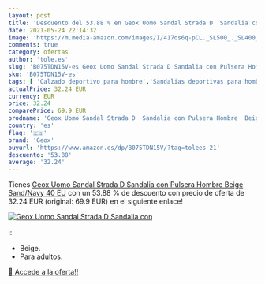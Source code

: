 ```yaml
---
layout: post
title: 'Descuento del 53.88 % en Geox Uomo Sandal Strada D  Sandalia con '
date: 2021-05-24 22:14:32
image: 'https://m.media-amazon.com/images/I/417os6q-pCL._SL500_._SL400_.jpg'
comments: true
category: ofertas
author: 'tole.es'
slug: 'B075TDN15V-es Geox Uomo Sandal Strada D Sandalia con Pulsera Hombre...'
sku: 'B075TDN15V-es'
tags: [ 'Calzado deportivo para hombre','Sandalias deportivas para hombre','Zapatillas y calzado deportivo para hombre','Zapatos','Zapatos para hombre','Zapatos y complementos','geox','sandalia', ]
actualPrice: 32.24 EUR
currency: EUR
price: 32.24
comparePrice: 69.9 EUR
prodname: 'Geox Uomo Sandal Strada D  Sandalia con Pulsera Hombre  Beige  Sand/Navy   40 EU'
country: 'es'
flag: '🇪🇸'
brand: 'Geox'
buyurl: 'https://www.amazon.es/dp/B075TDN15V/?tag=tolees-21'
descuento: '53.88'
average: '32.24'
---
```


Tienes [Geox Uomo Sandal Strada D  Sandalia con Pulsera Hombre  Beige  Sand/Navy   40 EU](https://www.amazon.es/dp/B075TDN15V/?tag=tolees-21) con un 53.88 % de descuento con precio de oferta de 32.24 EUR (original: 69.9 EUR) en el siguiente enlace!

[![Geox Uomo Sandal Strada D  Sandalia con ](https://m.media-amazon.com/images/I/417os6q-pCL._SL500_._SL400_.jpg)](https://www.amazon.es/dp/B075TDN15V/?tag=tolees-21)

ℹ️:

- Beige.
- Para adultos.

[🛒 Accede a la oferta!!](https://www.amazon.es/dp/B075TDN15V/?tag=tolees-21)
